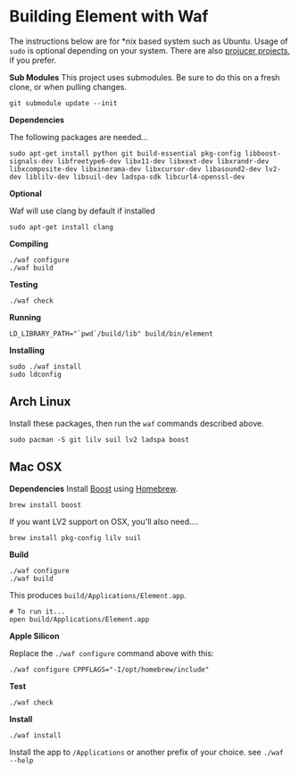 # Building Element with Waf
The instructions below are for *nix based system such as Ubuntu. Usage of `sudo` is optional depending on your system. There are also [projucer projects](building-projucer.md), if you prefer.

__Sub Modules__
This project uses submodules. Be sure to do this on a fresh clone, or when pulling changes.
```
git submodule update --init
```

__Dependencies__

The following packages are needed...
```
sudo apt-get install python git build-essential pkg-config libboost-signals-dev libfreetype6-dev libx11-dev libxext-dev libxrandr-dev libxcomposite-dev libxinerama-dev libxcursor-dev libasound2-dev lv2-dev liblilv-dev libsuil-dev ladspa-sdk libcurl4-openssl-dev
```

__Optional__

Waf will use clang by default if installed
```
sudo apt-get install clang
```

__Compiling__
```
./waf configure
./waf build
```

__Testing__
```
./waf check
```

__Running__
```
LD_LIBRARY_PATH="`pwd`/build/lib" build/bin/element
```

__Installing__
```
sudo ./waf install
sudo ldconfig
```

## Arch Linux
Install these packages, then run the `waf` commands described above.

```
sudo pacman -S git lilv suil lv2 ladspa boost
```

## Mac OSX
__Dependencies__
Install [Boost](https://www.boost.org/) using [Homebrew](https://docs.brew.sh/).
```
brew install boost
```
If you want LV2 support on OSX, you'll also need....
```
brew install pkg-config lilv suil
```

__Build__
```
./waf configure
./waf build
```
This produces `build/Applications/Element.app`. 
```
# To run it...
open build/Applications/Element.app
```

__Apple Silicon__

Replace the `./waf configure` command above with this:
```
./waf configure CPPFLAGS="-I/opt/homebrew/include"
```

__Test__
```
./waf check
```

__Install__
```
./waf install
```
Install the app to `/Applications` or another prefix of your choice. see `./waf --help`
